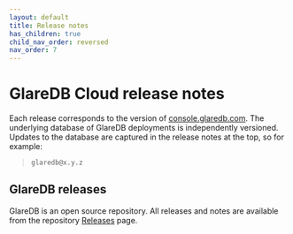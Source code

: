 ```yaml
---
layout: default
title: Release notes
has_children: true
child_nav_order: reversed
nav_order: 7
---
```


# GlareDB Cloud release notes

Each release corresponds to the version of [console.glaredb.com]. The underlying
database of GlareDB deployments is independently versioned. Updates to the
database are captured in the release notes at the top, so for example:

> `glaredb@x.y.z`

## GlareDB releases

GlareDB is an open source repository. All releases and notes are available from
the repository [Releases] page.

[console.glaredb.com]: https://console.glaredb.com
[Releases]: https://github.com/GlareDB/glaredb/releases
